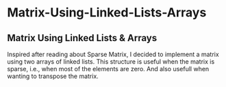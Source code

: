 # Matrix-Using-Linked-Lists-Arrays

## Matrix Using Linked Lists & Arrays
Inspired after reading about Sparse Matrix, I decided to implement a matrix using two arrays of linked lists.
This structure is useful when the matrix is sparse, i.e., when most of the elements are zero.
And also usefull when wanting to transpose the matrix.